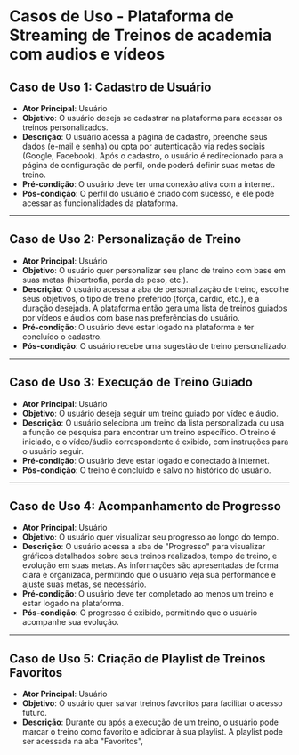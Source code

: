 # Casos de Uso - Plataforma de Streaming de Treinos de academia com audios e vídeos

## Caso de Uso 1: Cadastro de Usuário

- **Ator Principal**: Usuário
- **Objetivo**: O usuário deseja se cadastrar na plataforma para acessar os treinos personalizados.
- **Descrição**: O usuário acessa a página de cadastro, preenche seus dados (e-mail e senha) ou opta por autenticação via redes sociais (Google, Facebook). Após o cadastro, o usuário é redirecionado para a página de configuração de perfil, onde poderá definir suas metas de treino.
- **Pré-condição**: O usuário deve ter uma conexão ativa com a internet.
- **Pós-condição**: O perfil do usuário é criado com sucesso, e ele pode acessar as funcionalidades da plataforma.

---

## Caso de Uso 2: Personalização de Treino

- **Ator Principal**: Usuário
- **Objetivo**: O usuário quer personalizar seu plano de treino com base em suas metas (hipertrofia, perda de peso, etc.).
- **Descrição**: O usuário acessa a aba de personalização de treino, escolhe seus objetivos, o tipo de treino preferido (força, cardio, etc.), e a duração desejada. A plataforma então gera uma lista de treinos guiados por vídeos e áudios com base nas preferências do usuário.
- **Pré-condição**: O usuário deve estar logado na plataforma e ter concluído o cadastro.
- **Pós-condição**: O usuário recebe uma sugestão de treino personalizado.

---

## Caso de Uso 3: Execução de Treino Guiado

- **Ator Principal**: Usuário
- **Objetivo**: O usuário deseja seguir um treino guiado por vídeo e áudio.
- **Descrição**: O usuário seleciona um treino da lista personalizada ou usa a função de pesquisa para encontrar um treino específico. O treino é iniciado, e o vídeo/áudio correspondente é exibido, com instruções para o usuário seguir.
- **Pré-condição**: O usuário deve estar logado e conectado à internet.
- **Pós-condição**: O treino é concluído e salvo no histórico do usuário.

---

## Caso de Uso 4: Acompanhamento de Progresso

- **Ator Principal**: Usuário
- **Objetivo**: O usuário quer visualizar seu progresso ao longo do tempo.
- **Descrição**: O usuário acessa a aba de "Progresso" para visualizar gráficos detalhados sobre seus treinos realizados, tempo de treino, e evolução em suas metas. As informações são apresentadas de forma clara e organizada, permitindo que o usuário veja sua performance e ajuste suas metas, se necessário.
- **Pré-condição**: O usuário deve ter completado ao menos um treino e estar logado na plataforma.
- **Pós-condição**: O progresso é exibido, permitindo que o usuário acompanhe sua evolução.

---

## Caso de Uso 5: Criação de Playlist de Treinos Favoritos

- **Ator Principal**: Usuário
- **Objetivo**: O usuário quer salvar treinos favoritos para facilitar o acesso futuro.
- **Descrição**: Durante ou após a execução de um treino, o usuário pode marcar o treino como favorito e adicionar à sua playlist. A playlist pode ser acessada na aba "Favoritos",
